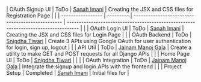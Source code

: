 | OAuth Signup UI   | ToDo      | [Sanah Imani](mailto:simani@andrew.cmu.edu)      | Creating the JSX and CSS files for Registration Page                                |  |
| ----------------- | --------- | ------------------------------------------------ | ----------------------------------------------------------------------------------- |  |
| OAuth Login UI    | ToDo      | [Sanah Imani](mailto:simani@andrew.cmu.edu)      | Creating the JSX and CSS files for Login Page                                       |  |
| OAuth Backend     | ToDo      | [Snigdha Tiwari](mailto:snigdhat@andrew.cmu.edu) | Create 3 APIs using Google OAuth for user authentication for login, sign up, logout |  |
| API Util          | ToDo      | [Jainam Manoj Gala](mailto:jgala@andrew.cmu.edu) | Create a utility to make GET and POST requests for all Django APIs                  |  |
| Home Page UI      | ToDo      | [Snigdha Tiwari](mailto:snigdhat@andrew.cmu.edu) |                                                                                     |  |
| OAuth Integration | ToDo      | [Jainam Manoj Gala](mailto:jgala@andrew.cmu.edu) | Integrate the signup and login APIs with the frontend                               |  |
| Project Setup     | Completed | [Sanah Imani](mailto:simani@andrew.cmu.edu)      | Initial files for                                                                   |
